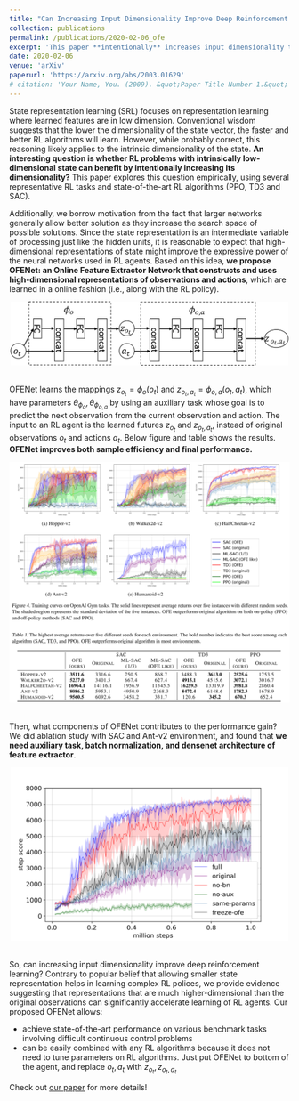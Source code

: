 ```yaml
---
title: "Can Increasing Input Dimensionality Improve Deep Reinforcement Learning?"
collection: publications
permalink: /publications/2020-02-06_ofe
excerpt: 'This paper **intentionally** increases input dimensionality to improve the performance of Deep RL algorithms.<br/><center><img src="/images/200206_ofe_training_curves_short.png" width="750"></center>'
date: 2020-02-06
venue: 'arXiv'
paperurl: 'https://arxiv.org/abs/2003.01629'
# citation: 'Your Name, You. (2009). &quot;Paper Title Number 1.&quot; <i>Journal 1</i>. 1(1).'
---
```




<!-- Deep RL algorithms have achieved impressive success in various difficult tasks such as computer games and robotic control. Their success is partly based on the expressive power of deep neural networks that enable the algorithms to learn complex tasks from raw sensory data. -->

State representation learning (SRL) focuses on representation learning where learned features are in low dimension. Conventional wisdom suggests that the lower the dimensionality of the state vector, the faster and better RL algorithms will learn. However, while probably correct, this reasoning likely applies to the intrinsic dimensionality of the state. **An interesting question is whether RL problems with intrinsically low-dimensional state can benefit by intentionally increasing its dimensionality?** This paper explores this question empirically, using several representative RL tasks and state-of-the-art RL algorithms (PPO, TD3 and SAC).

Additionally, we borrow motivation from the fact that larger networks generally allow better solution as they increase the search space of possible solutions. Since the state representation is an intermediate variable of processing just like the hidden units, it is reasonable to expect that high-dimensional representations of state might improve the expressive power of the neural networks used in RL agents. Based on this idea, **we propose OFENet: an Online Feature Extractor Network that constructs and uses high-dimensional representations of observations and actions**, which are learned in a online fashion (i.e., along with the RL policy).

<center><img src="/images/200206_ofe_training_net_arch.png" width="500"></center><br>

OFENet learns the mappings $z_{o_t}=\phi_o(o_t)$ and $z_{o_t,a_t}=\phi_{o,a}(o_t,a_t)$, which have parameters $\theta_{\phi_o}, \theta_{\phi_{o,a}}$ by using an auxiliary task whose goal is to predict the next observation from the current observation and action. The input to an RL agent is the learned futures $z_{o_t}$ and $z_{o_t,a_t}$, instead of original observations $o_t$ and actions $a_t$. Below figure and table shows the results. **OFENet improves both sample efficiency and final performance.**

<center><img src="/images/200206_ofe_results.png" width="750"></center><br>

Then, what components of OFENet contributes to the performance gain? We did ablation study with SAC and Ant-v2 environment, and found that **we need auxiliary task, batch normalization, and densenet architecture of feature extractor**.

<center><img src="/images/200206_ofe_ablation_study_ant.png" width="500"></center><br>

So, can increasing input dimensionality improve deep reinforcement learning? Contrary to popular belief that allowing smaller state representation helps in learning complex RL polices, we provide evidence suggesting that representations that are much higher-dimensional than the original observations can significantly accelerate learning of RL agents. Our proposed OFENet allows:

- achieve state-of-the-art performance on various benchmark tasks involving difficult continuous control problems
- can be easily combined with any RL algorithms because it does not need to tune parameters on RL algorithms. Just put OFENet to bottom of the agent, and replace $o_t,a_t$ with $z_{
  o_t},z_{o_t,a_t}$

Check out [our paper](https://arxiv.org/abs/2003.01629) for more details!